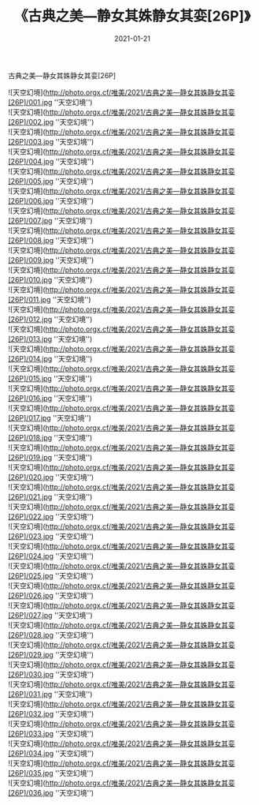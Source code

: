 ﻿---
layout: post
title:  《古典之美—静女其姝静女其娈[26P]》
date:   2021-01-21
img: http://photo.orgx.cf/唯美/2021/古典之美—静女其姝静女其娈[26P]/000.jpg
categories: [美女, 清纯, 唯美]
---

古典之美—静女其姝静女其娈[26P]



![天空幻境](http://photo.orgx.cf/唯美/2021/古典之美—静女其姝静女其娈[26P]/001.jpg ''天空幻境'') <br>
![天空幻境](http://photo.orgx.cf/唯美/2021/古典之美—静女其姝静女其娈[26P]/002.jpg ''天空幻境'') <br>
![天空幻境](http://photo.orgx.cf/唯美/2021/古典之美—静女其姝静女其娈[26P]/003.jpg ''天空幻境'') <br>
![天空幻境](http://photo.orgx.cf/唯美/2021/古典之美—静女其姝静女其娈[26P]/004.jpg ''天空幻境'') <br>
![天空幻境](http://photo.orgx.cf/唯美/2021/古典之美—静女其姝静女其娈[26P]/005.jpg ''天空幻境'') <br>
![天空幻境](http://photo.orgx.cf/唯美/2021/古典之美—静女其姝静女其娈[26P]/006.jpg ''天空幻境'') <br>
![天空幻境](http://photo.orgx.cf/唯美/2021/古典之美—静女其姝静女其娈[26P]/007.jpg ''天空幻境'') <br>
![天空幻境](http://photo.orgx.cf/唯美/2021/古典之美—静女其姝静女其娈[26P]/008.jpg ''天空幻境'') <br>
![天空幻境](http://photo.orgx.cf/唯美/2021/古典之美—静女其姝静女其娈[26P]/009.jpg ''天空幻境'') <br>
![天空幻境](http://photo.orgx.cf/唯美/2021/古典之美—静女其姝静女其娈[26P]/010.jpg ''天空幻境'') <br>
![天空幻境](http://photo.orgx.cf/唯美/2021/古典之美—静女其姝静女其娈[26P]/011.jpg ''天空幻境'') <br>
![天空幻境](http://photo.orgx.cf/唯美/2021/古典之美—静女其姝静女其娈[26P]/012.jpg ''天空幻境'') <br>
![天空幻境](http://photo.orgx.cf/唯美/2021/古典之美—静女其姝静女其娈[26P]/013.jpg ''天空幻境'') <br>
![天空幻境](http://photo.orgx.cf/唯美/2021/古典之美—静女其姝静女其娈[26P]/014.jpg ''天空幻境'') <br>
![天空幻境](http://photo.orgx.cf/唯美/2021/古典之美—静女其姝静女其娈[26P]/015.jpg ''天空幻境'') <br>
![天空幻境](http://photo.orgx.cf/唯美/2021/古典之美—静女其姝静女其娈[26P]/016.jpg ''天空幻境'') <br>
![天空幻境](http://photo.orgx.cf/唯美/2021/古典之美—静女其姝静女其娈[26P]/017.jpg ''天空幻境'') <br>
![天空幻境](http://photo.orgx.cf/唯美/2021/古典之美—静女其姝静女其娈[26P]/018.jpg ''天空幻境'') <br>
![天空幻境](http://photo.orgx.cf/唯美/2021/古典之美—静女其姝静女其娈[26P]/019.jpg ''天空幻境'') <br>
![天空幻境](http://photo.orgx.cf/唯美/2021/古典之美—静女其姝静女其娈[26P]/020.jpg ''天空幻境'') <br>
![天空幻境](http://photo.orgx.cf/唯美/2021/古典之美—静女其姝静女其娈[26P]/021.jpg ''天空幻境'') <br>
![天空幻境](http://photo.orgx.cf/唯美/2021/古典之美—静女其姝静女其娈[26P]/022.jpg ''天空幻境'') <br>
![天空幻境](http://photo.orgx.cf/唯美/2021/古典之美—静女其姝静女其娈[26P]/023.jpg ''天空幻境'') <br>
![天空幻境](http://photo.orgx.cf/唯美/2021/古典之美—静女其姝静女其娈[26P]/024.jpg ''天空幻境'') <br>
![天空幻境](http://photo.orgx.cf/唯美/2021/古典之美—静女其姝静女其娈[26P]/025.jpg ''天空幻境'') <br>
![天空幻境](http://photo.orgx.cf/唯美/2021/古典之美—静女其姝静女其娈[26P]/026.jpg ''天空幻境'') <br>
![天空幻境](http://photo.orgx.cf/唯美/2021/古典之美—静女其姝静女其娈[26P]/027.jpg ''天空幻境'') <br>
![天空幻境](http://photo.orgx.cf/唯美/2021/古典之美—静女其姝静女其娈[26P]/028.jpg ''天空幻境'') <br>
![天空幻境](http://photo.orgx.cf/唯美/2021/古典之美—静女其姝静女其娈[26P]/029.jpg ''天空幻境'') <br>
![天空幻境](http://photo.orgx.cf/唯美/2021/古典之美—静女其姝静女其娈[26P]/030.jpg ''天空幻境'') <br>
![天空幻境](http://photo.orgx.cf/唯美/2021/古典之美—静女其姝静女其娈[26P]/031.jpg ''天空幻境'') <br>
![天空幻境](http://photo.orgx.cf/唯美/2021/古典之美—静女其姝静女其娈[26P]/032.jpg ''天空幻境'') <br>
![天空幻境](http://photo.orgx.cf/唯美/2021/古典之美—静女其姝静女其娈[26P]/033.jpg ''天空幻境'') <br>
![天空幻境](http://photo.orgx.cf/唯美/2021/古典之美—静女其姝静女其娈[26P]/034.jpg ''天空幻境'') <br>
![天空幻境](http://photo.orgx.cf/唯美/2021/古典之美—静女其姝静女其娈[26P]/035.jpg ''天空幻境'') <br>
![天空幻境](http://photo.orgx.cf/唯美/2021/古典之美—静女其姝静女其娈[26P]/036.jpg ''天空幻境'') <br>
